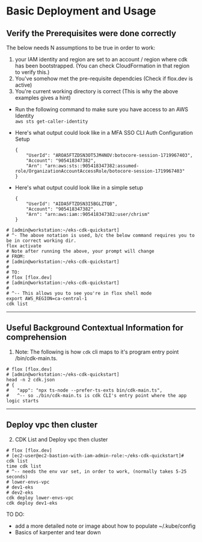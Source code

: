 # Basic Deployment and Usage

## Verify the Prerequisites were done correctly

The below needs N assumptions to be true in order to work:
1. your IAM identity and region are set to an account / region where cdk has been bootstrapped. (You can check CloudFormation in that region to verify this.)
2. You've somehow met the pre-requisite dependcies (Check if flox.dev is active)
3. You're current working directory is correct (This is why the above examples gives a hint)

* Run the following command to make sure you have access to an AWS Identity  
  `aws sts get-caller-identity`

* Here's what output could look like in a MFA SSO CLI Auth Configuration Setup
  ```console
  {
      "UserId": "AROA5FTZDSN3OT5JM4NOV:botocore-session-1719967403",
      "Account": "905418347382",
      "Arn": "arn:aws:sts::905418347382:assumed-role/OrganizationAccountAccessRole/botocore-session-1719967403"
  }
  ```

* Here's what output could look like in a simple setup
  ```console
  {
      "UserId": "AIDA5FTZDSN3I5BGLZTQB",
      "Account": "905418347382",
      "Arn": "arn:aws:iam::905418347382:user/chrism"
  }
  ```

```shell
# [admin@workstation:~/eks-cdk-quickstart]
# ^- The above notation is used, b/c the below command requires you to be in correct working dir.
flox activate
# Note after running the above, your prompt will change
# FROM:
# [admin@workstation:~/eks-cdk-quickstart]
#
# TO: 
# flox [flox.dev]
# [admin@workstation:~/eks-cdk-quickstart]
#
# ^-- This allows you to see you're in flox shell mode
export AWS_REGION=ca-central-1
cdk list
```

--------------------------------------------------------------------------------------------------------------

## Useful Background Contextual Information for comprehension
1. Note: The following is how `cdk` cli maps to it's program entry point /bin/cdk-main.ts.
```shell
# flox [flox.dev]
# [admin@workstation:~/eks-cdk-quickstart]
head -n 2 cdk.json
# {
#   "app": "npx ts-node --prefer-ts-exts bin/cdk-main.ts",
#   ^-- so ./bin/cdk-main.ts is cdk CLI's entry point where the app logic starts
```

--------------------------------------------------------------------------------------------------------------

## Deploy vpc then cluster
2. CDK List and Deploy vpc then cluster
```shell
# flox [flox.dev]
# [ec2-user@ec2-bastion-with-iam-admin-role:~/eks-cdk-quickstart]#
cdk list
time cdk list
# ^-- needs the env var set, in order to work, (normally takes 5-25 seconds)
# lower-envs-vpc
# dev1-eks
# dev2-eks
cdk deploy lower-envs-vpc
cdk deploy dev1-eks
```

TO DO:
* add a more detailed note or image about how to populate ~/.kube/config
* Basics of karpenter and tear down